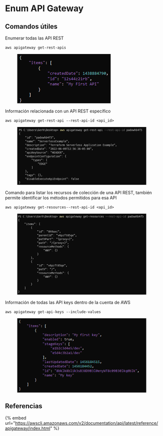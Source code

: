 # Enum API Gateway

## Comandos útiles

Enumerar todas las API REST

```
aws apigateway get-rest-apis
```

<figure><img src="../../.gitbook/assets/image (3).png" alt=""><figcaption></figcaption></figure>



Información relacionada con un API REST específico

```
aws apigateway get-rest-api --rest-api-id <api_id>
```

<figure><img src="../../.gitbook/assets/image (34).png" alt=""><figcaption></figcaption></figure>



Comando para listar los recursos de colección de una API REST, también permite identificar los métodos permitidos para esa API

```
aws apigateway get-resources--rest-api-id <api_id>
```

<figure><img src="../../.gitbook/assets/image.png" alt=""><figcaption></figcaption></figure>



Información de todas las API keys dentro de la cuenta de AWS

```
aws apigateway get-api-keys --include-values
```

<figure><img src="../../.gitbook/assets/image (30).png" alt=""><figcaption></figcaption></figure>





## Referencias

{% embed url="https://awscli.amazonaws.com/v2/documentation/api/latest/reference/apigateway/index.html" %}

